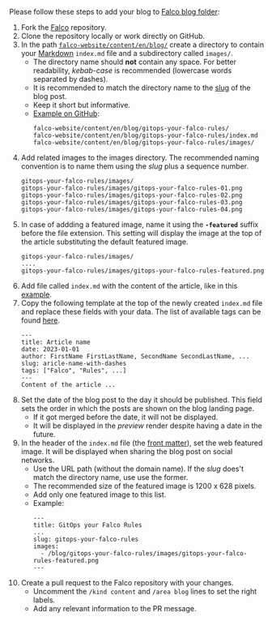 Please follow these steps to add your blog to [Falco blog folder](https://falco.org/blog/):
1. Fork the [Falco](https://github.com/falcosecurity/falco-website) repository.
2. Clone the repository locally or work directly on GitHub.
3. In the path [`falco-website/content/en/blog/`](https://github.com/falcosecurity/falco-website/tree/master/content/en/blog) create a directory to contain your [Markdown](https://www.markdownguide.org/cheat-sheet/) `index.md` file and a subdirectory called `images/`.
    - The directory name should **not** contain any space. For better readability, _kebab-case_ is recommended (lowercase words separated by dashes). 
    - It is recommended to match the directory name to the [slug](https://en.wikipedia.org/wiki/Clean_URL#Slug) of the blog post.
    - Keep it short but informative.
    - [Example on GitHub](https://github.com/falcosecurity/falco-website/tree/master/content/en/blog/gitops-your-falco-rules):
      ```
      falco-website/content/en/blog/gitops-your-falco-rules/
      falco-website/content/en/blog/gitops-your-falco-rules/index.md
      falco-website/content/en/blog/gitops-your-falco-rules/images/
      ```
4. Add related images to the images directory.
   The recommended naming convention is to name them using the _slug_ plus a sequence number.
    ```
    gitops-your-falco-rules/images/
    gitops-your-falco-rules/images/gitops-your-falco-rules-01.png
    gitops-your-falco-rules/images/gitops-your-falco-rules-02.png
    gitops-your-falco-rules/images/gitops-your-falco-rules-03.png
    gitops-your-falco-rules/images/gitops-your-falco-rules-04.png
    ```
5. In case of addding a featured image, name it using the **`-featured`** suffix before the file extension. This setting will display the image at the top of the article substituting the default featured image.
    ```
    gitops-your-falco-rules/images/
    ....
    gitops-your-falco-rules/images/gitops-your-falco-rules-featured.png
    ```
6. Add file called `index.md` with the content of the article, like in this [example](https://github.com/falcosecurity/falco-website/blob/master/content/en/blog/gitops-your-falco-rules/index.md).
7. Copy the following template at the top of the newly created `index.md` file and replace these fields with your data. The list of available tags can be found [here](https://github.com/falcosecurity/falco-website/blob/master/data/en/blog_tags.yaml).
    ```
    ---
    title: Article name
    date: 2023-01-01
    author: FirstName FirstLastName, SecondName SecondLastName, ...
    slug: aricle-name-with-dashes
    tags: ["Falco", "Rules", ...]
    ---
   Content of the article ...
    ```
8. Set the date of the blog post to the day it should be published. This field sets the order in which the posts are shown on the blog landing page.
    - If it got merged before the date, it will not be displayed.
    - It will be displayed in the _preview_ render despite having a date in the future. 
9. In the header of the `index.md` file (the [front matter](https://gohugo.io/content-management/front-matter/)), set the web featured image. It will be displayed when sharing the blog post on social networks.
    - Use the URL path (without the domain name). If the _slug_ does't match the directory name, use use the former.
    - The recommended size of the featured image is 1200 x 628 pixels.
    - Add only one featured image to this list.
    - Example:
      ```
      ---
      title: GitOps your Falco Rules
      ...
      slug: gitops-your-falco-rules
      images:
        - /blog/gitops-your-falco-rules/images/gitops-your-falco-rules-featured.png
      ---
      ```
10. Create a pull request to the Falco repository with your changes.
    - Uncomment the `/kind content` and `/area blog` lines to set the right labels.
    - Add any relevant information to the PR message.
